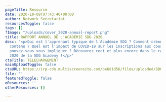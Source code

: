 ```yaml
---
pageTitle: Resource
date: 2020-10-08T07:43:40+00:00
author: Network Secretariat
resourcesToggle: false
tags: []
fImage: "/uploads/cover_2020-annual-report.png"
title: RAPPORT ANNUEL DE L'ACADÉMIE SDG 2020
desc: "<p>Qui est l'apprenant typique de l'Académie SDG ? Comment créons-nous notre
  contenu ? Quel est l'impact de COVID-19 sur les inscriptions aux cours ? Comment
  pouvez-vous vous impliquer ? Découvrez ceci et plus encore dans le rapport annuel
  2020 de la SDG Academy !</p>"
ctaTitle: TELECHARGEMENT
mainUploadToggle: false
ctaURL: https://irp-cdn.multiscreensite.com/be6d1d56/files/uploaded/SDG%20Academy%202020%20Annual%20Report.pdf
file: ''
featuredToggle: false
oResources: ''
otherResources: []

---
```

